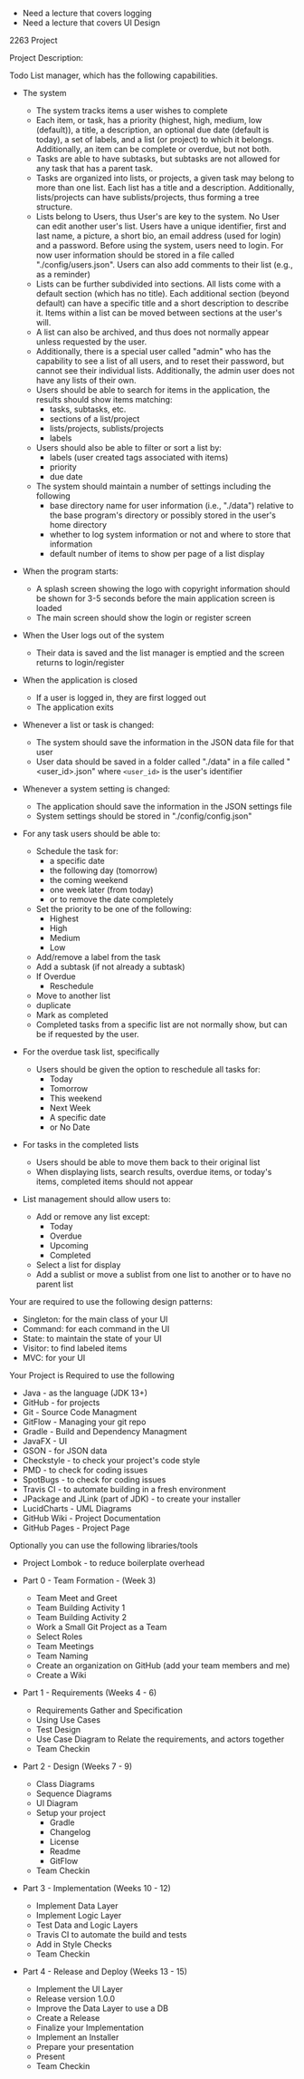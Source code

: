 * Need a lecture that covers logging
* Need a lecture that covers UI Design


2263 Project

Project Description:

Todo List manager, which has the following capabilities.

* The system

  - The system tracks items a user wishes to complete
  - Each item, or task, has a priority (highest, high, medium, low (default)), a title, a description, an optional due date (default is today), a set of labels, and a list (or project) to which it belongs. Additionally, an item can be complete or overdue, but not both.
  - Tasks are able to have subtasks, but subtasks are not allowed for any task that has a parent task.
  - Tasks are organized into lists, or projects, a given task may belong to more than one list. Each list has a title and a description. Additionally, lists/projects can have sublists/projects, thus forming a tree structure.
  - Lists belong to Users, thus User's are key to the system. No User can edit another user's list. Users have a unique identifier, first and last name, a picture, a short bio, an email address (used for login) and a password. Before using the system, users need to login. For now user information should be stored in a file called "./config/users.json". Users can also add comments to their list (e.g., as a reminder)
  - Lists can be further subdivided into sections. All lists come with a default section (which has no title). Each additional section (beyond default) can have a specific title and a short description to describe it. Items within a list can be moved between sections at the user's will.
  - A list can also be archived, and thus does not normally appear unless requested by the user.
  - Additionally, there is a special user called "admin" who has the capability to see a list of all users, and to reset their password, but cannot see their individual lists. Additionally, the admin user does not have any lists of their own.
  - Users should be able to search for items in the application, the results should show items matching:
    * tasks, subtasks, etc.
    * sections of a list/project
    * lists/projects, sublists/projects
    * labels
  - Users should also be able to filter or sort a list by:
    - labels (user created tags associated with items)
    - priority
    - due date
  - The system should maintain a number of settings including the following
    * base directory name for user information (i.e., "./data") relative to the base program's directory or possibly stored in the user's home directory
    * whether to log system information or not and where to store that information
    * default number of items to show per page of a list display

* When the program starts:

  - A splash screen showing the logo with copyright information should be shown for 3-5 seconds before the main application screen is loaded
  - The main screen should show the login or register screen
  
* When the User logs out of the system

  - Their data is saved and the list manager is emptied and the screen returns to login/register

* When the application is closed

  - If a user is logged in, they are first logged out
  - The application exits

* Whenever a list or task is changed:

  - The system should save the information in the JSON data file for that user
  - User data should be saved in a folder called "./data" in a file called "<user_id>.json" where `<user_id>` is the user's identifier

* Whenever a system setting is changed:

  - The application should save the information in the JSON settings file
  - System settings should be stored in "./config/config.json"

* For any task users should be able to:

  - Schedule the task for:
    - a specific date
    - the following day (tomorrow)
    - the coming weekend
    - one week later (from today)
    - or to remove the date completely
  - Set the priority to be one of the following:
    - Highest
    - High
    - Medium
    - Low
  - Add/remove a label from the task
  - Add a subtask (if not already a subtask)
  - If Overdue
    - Reschedule
  - Move to another list
  - duplicate
  - Mark as completed
  - Completed tasks from a specific list are not normally show, but can be if requested by the user.

* For the overdue task list, specifically

  - Users should be given the option to reschedule all tasks for:
    - Today
    - Tomorrow
    - This weekend
    - Next Week
    - A specific date
    - or No Date
    
* For tasks in the completed lists

  - Users should be able to move them back to their original list
  - When displaying lists, search results, overdue items, or today's items, completed items should not appear
  
* List management should allow users to:

  - Add or remove any list except:
    * Today
    * Overdue
    * Upcoming
    * Completed  
  - Select a list for display
  - Add a sublist or move a sublist from one list to another or to have no parent list

Your are required to use the following design patterns:

* Singleton: for the main class of your UI
* Command: for each command in the UI
* State: to maintain the state of your UI
* Visitor: to find labeled items
* MVC: for your UI

Your Project is Required to use the following

* Java - as the language (JDK 13+)
* GitHub - for projects
* Git - Source Code Managment
* GitFlow - Managing your git repo
* Gradle - Build and Dependency Managment
* JavaFX - UI
* GSON - for JSON data
* Checkstyle - to check your project's code style
* PMD - to check for coding issues
* SpotBugs - to check for coding issues
* Travis CI - to automate building in a fresh environment
* JPackage and JLink (part of JDK) - to create your installer
* LucidCharts - UML Diagrams
* GitHub Wiki - Project Documentation
* GitHub Pages - Project Page

Optionally you can use the following libraries/tools

* Project Lombok - to reduce boilerplate overhead

* Part 0 - Team Formation - (Week 3)
  - Team Meet and Greet
  - Team Building Activity 1
  - Team Building Activity 2
  - Work a Small Git Project as a Team
  - Select Roles
  - Team Meetings
  - Team Naming
  - Create an organization on GitHub (add your team members and me)
  - Create a Wiki

* Part 1 - Requirements (Weeks 4 - 6)
  - Requirements Gather and Specification
  - Using Use Cases
  - Test Design
  - Use Case Diagram to Relate the requirements, and actors together
  - Team Checkin
  
* Part 2 - Design (Weeks 7 - 9)
  - Class Diagrams
  - Sequence Diagrams
  - UI Diagram
  - Setup your project
    * Gradle
    * Changelog
    * License
    * Readme
    * GitFlow
  - Team Checkin
  
* Part 3 - Implementation (Weeks 10 - 12)
  - Implement Data Layer
  - Implement Logic Layer
  - Test Data and Logic Layers
  - Travis CI to automate the build and tests
  - Add in Style Checks
  - Team Checkin
  
* Part 4 - Release and Deploy (Weeks 13 - 15) 
  - Implement the UI Layer
  - Release version 1.0.0
  - Improve the Data Layer to use a DB
  - Create a Release
  - Finalize your Implementation
  - Implement an Installer
  - Prepare your presentation
  - Present
  - Team Checkin
